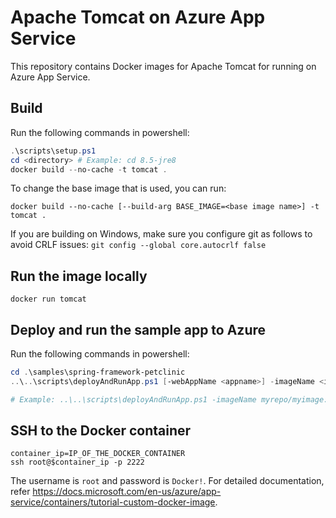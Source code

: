 # Apache Tomcat on Azure App Service

This repository contains Docker images for Apache Tomcat for running on Azure App Service.

## Build
Run the following commands in powershell:
```powershell
.\scripts\setup.ps1
cd <directory> # Example: cd 8.5-jre8
docker build --no-cache -t tomcat .
```
To change the base image that is used, you can run:
```
docker build --no-cache [--build-arg BASE_IMAGE=<base image name>] -t tomcat .
```

If you are building on Windows, make sure you configure git as follows to avoid CRLF issues: `git config --global core.autocrlf false`

## Run the image locally

```
docker run tomcat
```

## Deploy and run the sample app to Azure
Run the following commands in powershell:
```powershell
cd .\samples\spring-framework-petclinic
..\..\scripts\deployAndRunApp.ps1 [-webAppName <appname>] -imageName <imagename> 

# Example: ..\..\scripts\deployAndRunApp.ps1 -imageName myrepo/myimage:mytag
```

## SSH to the Docker container

```
container_ip=IP_OF_THE_DOCKER_CONTAINER
ssh root@$container_ip -p 2222
```

The username is `root` and password is `Docker!`. For detailed documentation, refer https://docs.microsoft.com/en-us/azure/app-service/containers/tutorial-custom-docker-image.

